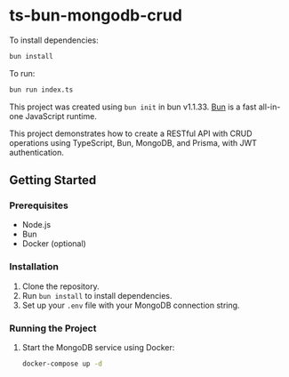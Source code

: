 # ts-bun-mongodb-crud

To install dependencies:

```bash
bun install
```

To run:

```bash
bun run index.ts
```

This project was created using `bun init` in bun v1.1.33. [Bun](https://bun.sh) is a fast all-in-one JavaScript runtime.

This project demonstrates how to create a RESTful API with CRUD operations using TypeScript, Bun, MongoDB, and Prisma, with JWT authentication.

## Getting Started

### Prerequisites
- Node.js
- Bun
- Docker (optional)

### Installation
1. Clone the repository.
2. Run `bun install` to install dependencies.
3. Set up your `.env` file with your MongoDB connection string.

### Running the Project
1. Start the MongoDB service using Docker:
   ```bash
   docker-compose up -d
    ```